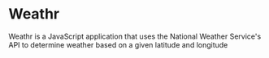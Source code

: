 # Weathr

Weathr is a JavaScript application that uses the National Weather Service's API to determine weather based on a given latitude and longitude
